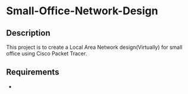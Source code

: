 # Small-Office-Network-Design

## Description
  This project is to create a Local Area Network design(Virtually) for small office using Cisco Packet Tracer.

## Requirements
  - 
